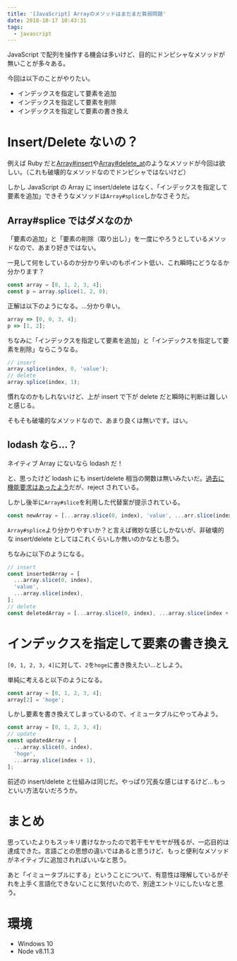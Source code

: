 ```yaml
---
title: '[JavaScript] Arrayのメソッドはまだまだ貧弱問題'
date: 2018-10-17 10:43:31
tags:
  - javascript
---
```


JavaScript で配列を操作する機会は多いけど、目的にドンピシャなメソッドが無いことが多々ある。

今回は以下のことがやりたい。

- インデックスを指定して要素を追加
- インデックスを指定して要素を削除
- インデックスを指定して要素の書き換え

<!-- more -->

# Insert/Delete ないの？

例えば Ruby だと[Array#insert](https://docs.ruby-lang.org/ja/latest/method/Array/i/insert.html)や[Array#delete_at](https://docs.ruby-lang.org/ja/latest/method/Array/i/delete_at.html)のようなメソッドが今回は欲しい。（これも破壊的なメソッドなのでドンピシャではないけど）

しかし JavaScript の Array に insert/delete はなく、「インデックスを指定して要素を追加」できそうなメソッドは`Array#splice`しかなさそうだ。

## Array#splice ではダメなのか

「要素の追加」と「要素の削除（取り出し）」を一度にやろうとしているメソッドなので、あまり好きではない。

一見して何をしているのか分かり辛いのもポイント低い、これ瞬時にどうなるか分かります？

```js
const array = [0, 1, 2, 3, 4];
const p = array.splice(1, 2, 0);
```

正解は以下のようになる。…分かり辛い。

```js
array => [0, 0, 3, 4];
p => [1, 2];
```

ちなみに「インデックスを指定して要素を追加」と「インデックスを指定して要素を削除」ならこうなる。

```js
// insert
array.splice(index, 0, 'value');
// delete
array.splice(index, 1);
```

慣れなのかもしれないけど、上が insert で下が delete だと瞬時に判断は難しいと感じる。

そもそも破壊的なメソッドなので、あまり良くは無いです。はい。

## lodash なら…？

ネイティブ Array にないなら lodash だ！

と、思ったけど lodash にも insert/delete 相当の関数は無いみたいだ。[過去に機能要求はあったよう](https://github.com/lodash/lodash/issues/89)だが、reject されている。

しかし後半に`Array#slice`を利用した代替案が提示されている。

```js
const newArray = [...array.slice(0, index), 'value', ...arr.slice(index)];
```

`Array#splice`より分かりやすいか？と言えば微妙な感じしかないが、非破壊的な insert/delete としてはこれくらいしか無いのかなとも思う。

ちなみに以下のようになる。

```js
// insert
const insertedArray = [
  ...array.slice(0, index),
  'value',
  ...array.slice(index),
];
// delete
const deletedArray = [...array.slice(0, index), ...array.slice(index + 1)];
```

# インデックスを指定して要素の書き換え

`[0, 1, 2, 3, 4]`に対して、`2`を`hoge`に書き換えたい…としよう。

単純に考えると以下のようになる。

```js
const array = [0, 1, 2, 3, 4];
array[2] = 'hoge';
```

しかし要素を書き換えてしまっているので、イミュータブルにやってみよう。

```js
const array = [0, 1, 2, 3, 4];
// update
const updatedArray = [
  ...array.slice(0, index),
  'hoge',
  ...array.slice(index + 1),
];
```

前述の insert/delete と仕組みは同じだ。やっぱり冗長な感じはするけど…もっといい方法ないだろうか。

# まとめ

思っていたよりもスッキリ書けなかったので若干モヤモヤが残るが、一応目的は達成できた。言語ごとの思想の違いではあると思うけど、もっと便利なメソッドがネイティブに追加されればいいなと思う。

あと「イミュータブルにする」ということについて、有意性は理解しているがそれを上手く言語化できないことに気付いたので、別途エントリにしたいなと思う。

# 環境

- Windows 10
- Node v8.11.3
